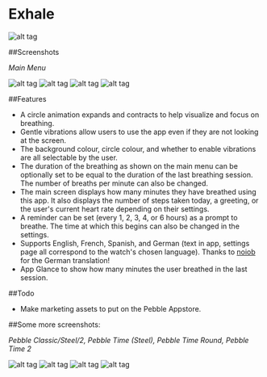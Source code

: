 # Exhale

![alt tag](https://github.com/cheeseisdisgusting/exhale/blob/master/screenshots/Emery_Marketing.png)

##Screenshots

*Main Menu*

![alt tag](https://github.com/cheeseisdisgusting/exhale/blob/master/screenshots/main_menu_basalt.png)
![alt tag](https://github.com/cheeseisdisgusting/exhale/blob/master/screenshots/main_menu_basalt_blue.png)
![alt tag](https://github.com/cheeseisdisgusting/exhale/blob/master/screenshots/main_menu_basalt_pink.png)
![alt tag](https://github.com/cheeseisdisgusting/exhale/blob/master/screenshots/index_basalt_green.png)

##Features
- A circle animation expands and contracts to help visualize and focus on breathing.
- Gentle vibrations allow users to use the app even if they are not looking at the screen.
- The background colour, circle colour, and whether to enable vibrations are all selectable by the user.
- The duration of the breathing as shown on the main menu can be optionally set to be equal to the duration of the last breathing session. The number of breaths per minute can also be changed.
- The main screen displays how many minutes they have breathed using this app. It also displays the number of steps taken today, a greeting, or the user's current heart rate depending on their settings.
- A reminder can be set (every 1, 2, 3, 4, or 6 hours) as a prompt to breathe. The time at which this begins can also be changed in the settings.
- Supports English, French, Spanish, and German (text in app, settings page all correspond to the watch's chosen language). Thanks to [noiob](https://github.com/noiob) for the German translation!
- App Glance to show how many minutes the user breathed in the last session.

##Todo
- Make marketing assets to put on the Pebble Appstore.

##Some more screenshots:

*Pebble Classic/Steel/2, Pebble Time (Steel), Pebble Time Round, Pebble Time 2*

![alt tag](https://github.com/cheeseisdisgusting/exhale/blob/master/screenshots/aplite_final.gif)
![alt tag](https://github.com/cheeseisdisgusting/exhale/blob/master/screenshots/basalt_final.gif)
![alt tag](https://github.com/cheeseisdisgusting/exhale/blob/master/screenshots/chalk_final.gif)
![alt tag](https://github.com/cheeseisdisgusting/exhale/blob/master/screenshots/emery_final.gif)

